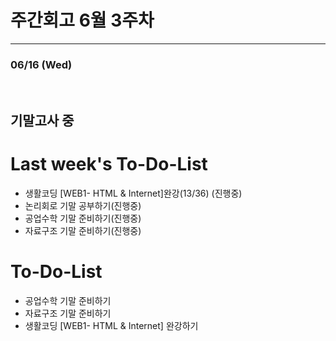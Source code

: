 # 주간회고 6월 3주차
---

### 06/16 (Wed)
<br>

## 기말고사 중


# Last week's To-Do-List
+ 생활코딩 [WEB1- HTML & Internet]완강(13/36) (진행중) <br>
+ 논리회로 기말 공부하기(진행중) <br>
+ 공업수학 기말 준비하기(진행중) <br>
+ 자료구조 기말 준비하기(진행중) <br>
# To-Do-List
+ 공업수학 기말 준비하기 <br>
+ 자료구조 기말 준비하기 <br>
+ 생활코딩 [WEB1- HTML & Internet] 완강하기

